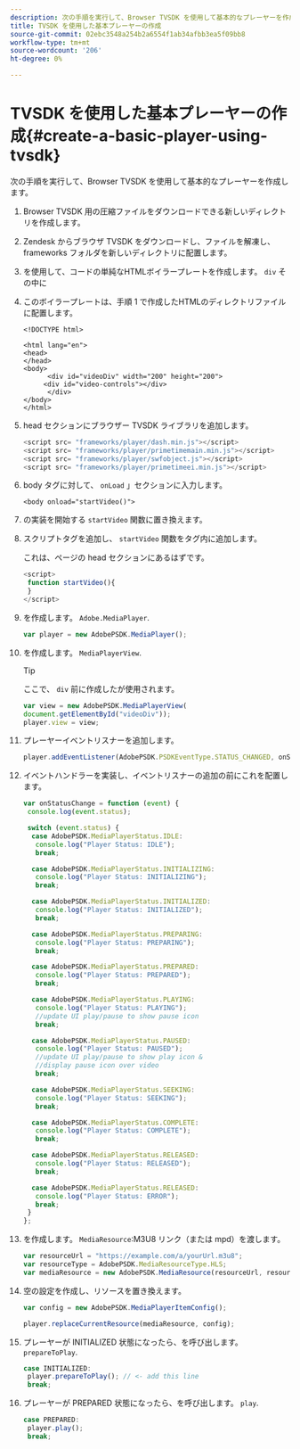 ```yaml
---
description: 次の手順を実行して、Browser TVSDK を使用して基本的なプレーヤーを作成します。
title: TVSDK を使用した基本プレーヤーの作成
source-git-commit: 02ebc3548a254b2a6554f1ab34afbb3ea5f09bb8
workflow-type: tm+mt
source-wordcount: '206'
ht-degree: 0%

---
```


# TVSDK を使用した基本プレーヤーの作成{#create-a-basic-player-using-tvsdk}

次の手順を実行して、Browser TVSDK を使用して基本的なプレーヤーを作成します。

1. Browser TVSDK 用の圧縮ファイルをダウンロードできる新しいディレクトリを作成します。
1. Zendesk からブラウザ TVSDK をダウンロードし、ファイルを解凍し、frameworks フォルダを新しいディレクトリに配置します。
1. を使用して、コードの単純なHTMLボイラープレートを作成します。 `div` その中に
1. このボイラープレートは、手順 1 で作成したHTMLのディレクトリファイルに配置します。

   ```
   <!DOCTYPE html> 
   
   <html lang="en"> 
   <head> 
   </head> 
   <body> 
         <div id="videoDiv" width="200" height="200"> 
        <div id="video-controls"></div> 
         </div> 
   </body> 
   </html>
   ```

1. head セクションにブラウザー TVSDK ライブラリを追加します。

   ```js
   <script src= "frameworks/player/dash.min.js"></script> 
   <script src= "frameworks/player/primetimemain.min.js"></script> 
   <script src= "frameworks/player/swfobject.js"></script> 
   <script src= "frameworks/player/primetimeei.min.js"></script>
   ```

1. body タグに対して、 `onLoad` 」セクションに入力します。

   ```
   <body onload="startVideo()">
   ```

1. の実装を開始する `startVideo` 関数に置き換えます。
1. スクリプトタグを追加し、 `startVideo` 関数をタグ内に追加します。

   これは、ページの head セクションにあるはずです。

   ```js
   <script> 
    function startVideo(){ 
    } 
   </script>
   ```

1. を作成します。 `Adobe.MediaPlayer`.

   ```js
   var player = new AdobePSDK.MediaPlayer();
   ```

1. を作成します。 `MediaPlayerView`.

   >[!TIP]
   >
   >ここで、 `div` 前に作成したが使用されます。

   ```js
   var view = new AdobePSDK.MediaPlayerView( 
   document.getElementById("videoDiv")); 
   player.view = view;
   ```

1. プレーヤーイベントリスナーを追加します。

   ```js
   player.addEventListener(AdobePSDK.PSDKEventType.STATUS_CHANGED, onStatusChange);
   ```

1. イベントハンドラーを実装し、イベントリスナーの追加の前にこれを配置します。

   ```js
   var onStatusChange = function (event) { 
    console.log(event.status); 
   
    switch (event.status) { 
     case AdobePSDK.MediaPlayerStatus.IDLE: 
      console.log("Player Status: IDLE"); 
      break; 
   
     case AdobePSDK.MediaPlayerStatus.INITIALIZING: 
      console.log("Player Status: INITIALIZING"); 
      break; 
   
     case AdobePSDK.MediaPlayerStatus.INITIALIZED: 
      console.log("Player Status: INITIALIZED"); 
      break; 
   
     case AdobePSDK.MediaPlayerStatus.PREPARING: 
      console.log("Player Status: PREPARING"); 
      break; 
   
     case AdobePSDK.MediaPlayerStatus.PREPARED: 
      console.log("Player Status: PREPARED"); 
      break; 
   
     case AdobePSDK.MediaPlayerStatus.PLAYING: 
      console.log("Player Status: PLAYING"); 
      //update UI play/pause to show pause icon 
      break; 
   
     case AdobePSDK.MediaPlayerStatus.PAUSED: 
      console.log("Player Status: PAUSED"); 
      //update UI play/pause to show play icon & 
      //display pause icon over video 
      break; 
   
     case AdobePSDK.MediaPlayerStatus.SEEKING: 
      console.log("Player Status: SEEKING"); 
      break; 
   
     case AdobePSDK.MediaPlayerStatus.COMPLETE: 
      console.log("Player Status: COMPLETE"); 
      break; 
   
     case AdobePSDK.MediaPlayerStatus.RELEASED: 
      console.log("Player Status: RELEASED"); 
      break; 
   
     case AdobePSDK.MediaPlayerStatus.RELEASED: 
      console.log("Player Status: ERROR"); 
      break; 
    } 
   }; 
   ```

1. を作成します。 `MediaResource`:M3U8 リンク（または mpd）を渡します。

   ```js
   var resourceUrl = "https://example.com/a/yourUrl.m3u8"; 
   var resourceType = AdobePSDK.MediaResourceType.HLS; 
   var mediaResource = new AdobePSDK.MediaResource(resourceUrl, resourceType, null, false);
   ```

1. 空の設定を作成し、リソースを置き換えます。

   ```js
   var config = new AdobePSDK.MediaPlayerItemConfig(); 
   
   player.replaceCurrentResource(mediaResource, config);
   ```

1. プレーヤーが INITIALIZED 状態になったら、を呼び出します。 `prepareToPlay`.

   ```js
   case INITIALIZED: 
    player.prepareToPlay(); // <- add this line 
    break;
   ```

1. プレーヤーが PREPARED 状態になったら、を呼び出します。 `play`.

   ```js
   case PREPARED: 
    player.play(); 
    break;
   ```
